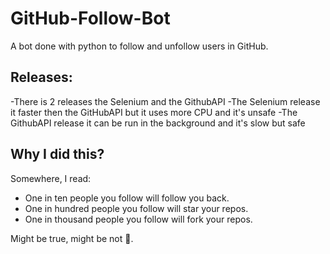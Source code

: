 # GitHub-Follow-Bot

A bot done with python to follow and unfollow users in GitHub.


## Releases:

-There is 2 releases the Selenium and the GithubAPI
    -The Selenium release it faster then the GitHubAPI but it uses more CPU and it's unsafe
    -The GithubAPI release it can be run in the background and it's slow but safe 


## Why I did this?

Somewhere, I read:
- One in ten people you follow will follow you back.
- One in hundred people you follow will star your repos.
- One in thousand people you follow will fork your repos.

Might be true, might be not 🤷‍.
